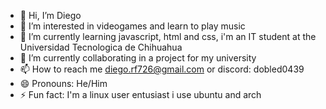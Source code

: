 - 👋 Hi, I’m Diego
- 👀 I’m interested in videogames and learn to play music
- 🌱 I’m currently learning  javascript, html and css, i'm an IT student at the Universidad Tecnologica de Chihuahua
- 💞️ I’m currently collaborating in a project for my university
- 📫 How to reach me diego.rf726@gmail.com or discord: dobled0439
- 😄 Pronouns: He/Him
- ⚡ Fun fact: I'm a linux user entusiast i use ubuntu and arch 

<!---
diegodealer/diegodealer is a ✨ special ✨ repository because its `README.md` (this file) appears on your GitHub profile.
You can click the Preview link to take a look at your changes.
--->

